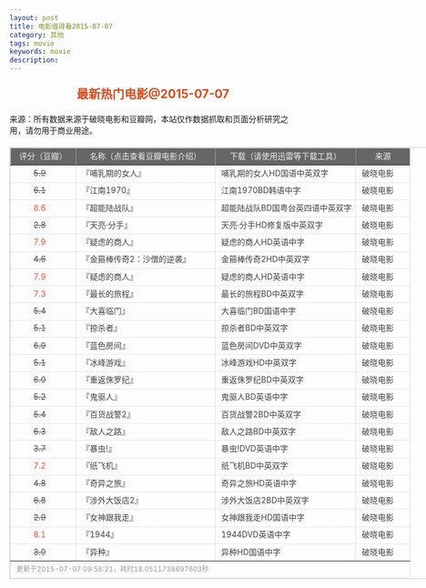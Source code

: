 ```yaml
---
layout: post
title: 电影值得看2015-07-07
category: 其他
tags: movie
keywords: movie 
description: 
---
```

<h2 style="text-align:center;color:#D54E21;margin:20px auto">最新热门电影@2015-07-07</h2>
<div>来源：所有数据来源于破晓电影和豆瓣网，本站仅作数据抓取和页面分析研究之用，请勿用于商业用途。</div>
<table id="movietb">
   <thead>
     <tr>
       <td width="100px">评分（豆瓣）</td>
       <td width="230px">名称（点击查看豆瓣电影介绍）</td>
       <td>下载（请使用迅雷等下载工具）</td>
       <td width="80px">来源</td>
     </tr>
   </thead>
   <tbody>
    <tr><td><a class="grade_bad" href="http://movie.douban.com/subject/19971593/collections" target="_blank">5.9</a></td>      <td>『<a class="movie" href="http://movie.douban.com/subject/19971593/" target="_blank">哺乳期的女人</a>』</td>      <td><a class="dllink" href="ftp://4:4@p13.poxiao.com:8202/[www.poxiao.com破晓电影]哺乳期的女人HD国语中英双字.rmvb" target="_blank">哺乳期的女人HD国语中英双字</a></td>      <td><a class="dlsource" href="http://www.poxiao.com/movie/38555.html" target="_blank">破晓电影</a><br /></td>    </tr>    <tr><td><a class="grade_bad" href="http://movie.douban.com/subject/24307637/collections" target="_blank">6.1</a></td>      <td>『<a class="movie" href="http://movie.douban.com/subject/24307637/" target="_blank">江南1970</a>』</td>      <td><a class="dllink" href="ftp://3:3@p13.poxiao.com:8202/[www.poxiao.com破晓电影]江南1970BD韩语中字.rmvb" target="_blank">江南1970BD韩语中字</a></td>      <td><a class="dlsource" href="http://www.poxiao.com/movie/38554.html" target="_blank">破晓电影</a><br /></td>    </tr>    <tr><td><a class="grade_good" href="http://movie.douban.com/subject/11026735/collections" target="_blank">8.6</a></td>      <td>『<a class="movie" href="http://movie.douban.com/subject/11026735/" target="_blank">超能陆战队</a>』</td>      <td><a class="dllink" href="ftp://1:1@p13.poxiao.com:8202/[www.poxiao.com破晓电影]超能陆战队BD国粤台英四语中英双字.mkv" target="_blank">超能陆战队BD国粤台英四语中英双字</a></td>      <td><a class="dlsource" href="http://www.poxiao.com/movie/38048.html" target="_blank">破晓电影</a><br /></td>    </tr>    <tr><td><a class="grade_bad" href="http://movie.douban.com/subject/26378829/collections" target="_blank">2.8</a></td>      <td>『<a class="movie" href="http://movie.douban.com/subject/26378829/" target="_blank">天亮·分手</a>』</td>      <td><a class="dllink" href="ftp://2:2@p13.poxiao.com:8202/[www.poxiao.com破晓电影]天亮·分手HD修复版中英双字.rmvb" target="_blank">天亮·分手HD修复版中英双字</a></td>      <td><a class="dlsource" href="http://www.poxiao.com/movie/38524.html" target="_blank">破晓电影</a><br /></td>    </tr>    <tr><td><a class="grade_good" href="http://movie.douban.com/subject/25942234/collections" target="_blank">7.9</a></td>      <td>『<a class="movie" href="http://movie.douban.com/subject/25942234/" target="_blank">疑虑的商人</a>』</td>      <td><a class="dllink" href="ftp://4:4@p13.poxiao.com:8202/[www.poxiao.com破晓电影]疑虑的商人HD英语中字.rmvb" target="_blank">疑虑的商人HD英语中字</a></td>      <td><a class="dlsource" href="http://www.poxiao.com/movie/38550.html" target="_blank">破晓电影</a><br /></td>    </tr>    <tr><td><a class="grade_bad" href="http://movie.douban.com/subject/26348959/collections" target="_blank">4.6</a></td>      <td>『<a class="movie" href="http://movie.douban.com/subject/26348959/" target="_blank">金箍棒传奇2：沙僧的逆袭</a>』</td>      <td><a class="dllink" href="ftp://3:3@p13.poxiao.com:8202/[www.poxiao.com破晓电影]金箍棒传奇2HD中英双字.rmvb" target="_blank">金箍棒传奇2HD中英双字</a></td>      <td><a class="dlsource" href="http://www.poxiao.com/movie/38549.html" target="_blank">破晓电影</a><br /></td>    </tr>    <tr><td><a class="grade_good" href="http://movie.douban.com/subject/25942234/collections" target="_blank">7.9</a></td>      <td>『<a class="movie" href="http://movie.douban.com/subject/25942234/" target="_blank">疑虑的商人</a>』</td>      <td><a class="dllink" href="ftp://4:4@p13.poxiao.com:8202/[www.poxiao.com破晓电影]疑虑的商人HD英语中字.rmvb" target="_blank">疑虑的商人HD英语中字</a></td>      <td><a class="dlsource" href="http://www.poxiao.com/movie/38551.html" target="_blank">破晓电影</a><br /></td>    </tr>    <tr><td><a class="grade_good" href="http://movie.douban.com/subject/21442760/collections" target="_blank">7.3</a></td>      <td>『<a class="movie" href="http://movie.douban.com/subject/21442760/" target="_blank">最长的旅程</a>』</td>      <td><a class="dllink" href="ftp://1:1@p13.poxiao.com:8202/[www.poxiao.com破晓电影]最长的旅程BD中英双字.rmvb" target="_blank">最长的旅程BD中英双字</a></td>      <td><a class="dlsource" href="http://www.poxiao.com/movie/38546.html" target="_blank">破晓电影</a><br /></td>    </tr>    <tr><td><a class="grade_bad" href="http://movie.douban.com/subject/26280561/collections" target="_blank">5.4</a></td>      <td>『<a class="movie" href="http://movie.douban.com/subject/26280561/" target="_blank">大喜临门</a>』</td>      <td><a class="dllink" href="ftp://2:2@p13.poxiao.com:8202/[www.poxiao.com破晓电影]大喜临门BD国语中字.rmvb" target="_blank">大喜临门BD国语中字</a></td>      <td><a class="dlsource" href="http://www.poxiao.com/movie/38302.html" target="_blank">破晓电影</a><br /></td>    </tr>    <tr><td><a class="grade_bad" href="http://movie.douban.com/subject/25795468/collections" target="_blank">5.1</a></td>      <td>『<a class="movie" href="http://movie.douban.com/subject/25795468/" target="_blank">掠杀者</a>』</td>      <td><a class="dllink" href="ftp://7:7@p13.poxiao.com:8202/[www.poxiao.com破晓电影]掠杀者BD中英双字.rmvb" target="_blank">掠杀者BD中英双字</a></td>      <td><a class="dlsource" href="http://www.poxiao.com/movie/38545.html" target="_blank">破晓电影</a><br /></td>    </tr>    <tr><td><a class="grade_bad" href="http://movie.douban.com/subject/24522864/collections" target="_blank">6.9</a></td>      <td>『<a class="movie" href="http://movie.douban.com/subject/24522864/" target="_blank">蓝色房间</a>』</td>      <td><a class="dllink" href="ftp://8:8@p13.poxiao.com:8202/[www.poxiao.com破晓电影]蓝色房间DVD中英双字.rmvb" target="_blank">蓝色房间DVD中英双字</a></td>      <td><a class="dlsource" href="http://www.poxiao.com/movie/38544.html" target="_blank">破晓电影</a><br /></td>    </tr>    <tr><td><a class="grade_bad" href="http://movie.douban.com/subject/24697538/collections" target="_blank">5.1</a></td>      <td>『<a class="movie" href="http://movie.douban.com/subject/24697538/" target="_blank">冰峰游戏</a>』</td>      <td><a class="dllink" href="ftp://6:6@p13.poxiao.com:8202/[www.poxiao.com破晓电影]冰峰游戏HD中英双字.rmvb" target="_blank">冰峰游戏HD中英双字</a></td>      <td><a class="dlsource" href="http://www.poxiao.com/movie/38542.html" target="_blank">破晓电影</a><br /></td>    </tr>    <tr><td><a class="grade_bad" href="http://movie.douban.com/subject/1298232/collections" target="_blank">6.0</a></td>      <td>『<a class="movie" href="http://movie.douban.com/subject/1298232/" target="_blank">重返侏罗纪</a>』</td>      <td><a class="dllink" href="ftp://5:5@p13.poxiao.com:8202/[www.poxiao.com破晓电影]重返侏罗纪BD中英双字.rmvb" target="_blank">重返侏罗纪BD中英双字</a></td>      <td><a class="dlsource" href="http://www.poxiao.com/movie/38541.html" target="_blank">破晓电影</a><br /></td>    </tr>    <tr><td><a class="grade_bad" href="http://movie.douban.com/subject/3012031/collections" target="_blank">5.2</a></td>      <td>『<a class="movie" href="http://movie.douban.com/subject/3012031/" target="_blank">鬼驱人</a>』</td>      <td><a class="dllink" href="ftp://4:4@p13.poxiao.com:8202/[www.poxiao.com破晓电影]鬼驱人BD英语中字.rmvb" target="_blank">鬼驱人BD英语中字</a></td>      <td><a class="dlsource" href="http://www.poxiao.com/movie/38540.html" target="_blank">破晓电影</a><br /></td>    </tr>    <tr><td><a class="grade_bad" href="http://movie.douban.com/subject/25833539/collections" target="_blank">5.4</a></td>      <td>『<a class="movie" href="http://movie.douban.com/subject/25833539/" target="_blank">百货战警2</a>』</td>      <td><a class="dllink" href="ftp://2:2@p13.poxiao.com:8202/[www.poxiao.com破晓电影]百货战警2BD中英双字.rmvb" target="_blank">百货战警2BD中英双字</a></td>      <td><a class="dlsource" href="http://www.poxiao.com/movie/38522.html" target="_blank">破晓电影</a><br /></td>    </tr>    <tr><td><a class="grade_bad" href="http://movie.douban.com/subject/10763202/collections" target="_blank">6.3</a></td>      <td>『<a class="movie" href="http://movie.douban.com/subject/10763202/" target="_blank">敌人之路</a>』</td>      <td><a class="dllink" href="ftp://1:1@p13.poxiao.com:8202/[www.poxiao.com破晓电影]敌人之路BD中英双字.rmvb" target="_blank">敌人之路BD中英双字</a></td>      <td><a class="dlsource" href="http://www.poxiao.com/movie/38521.html" target="_blank">破晓电影</a><br /></td>    </tr>    <tr><td><a class="grade_bad" href="http://movie.douban.com/subject/11530343/collections" target="_blank">3.7</a></td>      <td>『<a class="movie" href="http://movie.douban.com/subject/11530343/" target="_blank">暴虫!</a>』</td>      <td><a class="dllink" href="ftp://8:8@p13.poxiao.com:8202/[www.poxiao.com破晓电影]暴虫!DVD英语中字.rmvb" target="_blank">暴虫!DVD英语中字</a></td>      <td><a class="dlsource" href="http://www.poxiao.com/movie/38520.html" target="_blank">破晓电影</a><br /></td>    </tr>    <tr><td><a class="grade_good" href="http://movie.douban.com/subject/4728539/collections" target="_blank">7.2</a></td>      <td>『<a class="movie" href="http://movie.douban.com/subject/4728539/" target="_blank">纸飞机</a>』</td>      <td><a class="dllink" href="ftp://6:6@p13.poxiao.com:8202/[www.poxiao.com破晓电影]纸飞机BD中英双字.rmvb" target="_blank">纸飞机BD中英双字</a></td>      <td><a class="dlsource" href="http://www.poxiao.com/movie/38518.html" target="_blank">破晓电影</a><br /></td>    </tr>    <tr><td><a class="grade_bad" href="http://movie.douban.com/subject/3283185/collections" target="_blank">4.8</a></td>      <td>『<a class="movie" href="http://movie.douban.com/subject/3283185/" target="_blank">奇异之旅</a>』</td>      <td><a class="dllink" href="ftp://7:7@p13.poxiao.com:8202/[www.poxiao.com破晓电影]奇异之旅HD英语中字.rmvb" target="_blank">奇异之旅HD英语中字</a></td>      <td><a class="dlsource" href="http://www.poxiao.com/movie/38517.html" target="_blank">破晓电影</a><br /></td>    </tr>    <tr><td><a class="grade_bad" href="http://movie.douban.com/subject/25809101/collections" target="_blank">6.8</a></td>      <td>『<a class="movie" href="http://movie.douban.com/subject/25809101/" target="_blank">涉外大饭店2</a>』</td>      <td><a class="dllink" href="ftp://5:5@p13.poxiao.com:8202/[www.poxiao.com破晓电影]涉外大饭店2BD中英双字.rmvb" target="_blank">涉外大饭店2BD中英双字</a></td>      <td><a class="dlsource" href="http://www.poxiao.com/movie/38516.html" target="_blank">破晓电影</a><br /></td>    </tr>    <tr><td><a class="grade_bad" href="http://movie.douban.com/subject/25852337/collections" target="_blank">2.9</a></td>      <td>『<a class="movie" href="http://movie.douban.com/subject/25852337/" target="_blank">女神跟我走</a>』</td>      <td><a class="dllink" href="ftp://4:4@p13.poxiao.com:8202/[www.poxiao.com破晓电影]女神跟我走HD国语中字.rmvb" target="_blank">女神跟我走HD国语中字</a></td>      <td><a class="dlsource" href="http://www.poxiao.com/movie/38514.html" target="_blank">破晓电影</a><br /></td>    </tr>    <tr><td><a class="grade_good" href="http://movie.douban.com/subject/26356488/collections" target="_blank">8.1</a></td>      <td>『<a class="movie" href="http://movie.douban.com/subject/26356488/" target="_blank">1944</a>』</td>      <td><a class="dllink" href="ftp://3:3@p13.poxiao.com:8202/[www.poxiao.com破晓电影]1944DVD英语中字.rmvb" target="_blank">1944DVD英语中字</a></td>      <td><a class="dlsource" href="http://www.poxiao.com/movie/38513.html" target="_blank">破晓电影</a><br /></td>    </tr>    <tr><td><a class="grade_bad" href="http://movie.douban.com/subject/26345722/collections" target="_blank">3.0</a></td>      <td>『<a class="movie" href="http://movie.douban.com/subject/26345722/" target="_blank">异种</a>』</td>      <td><a class="dllink" href="ftp://2:2@p13.poxiao.com:8202/[www.poxiao.com破晓电影]异种HD国语中字.rmvb" target="_blank">异种HD国语中字</a></td>      <td><a class="dlsource" href="http://www.poxiao.com/movie/38511.html" target="_blank">破晓电影</a><br /></td>    </tr>
  </tbody>
  <tfoot>
    <tr>
      <td colspan="4">更新于2015-07-07 09:56:21，耗时18.0511738697603秒</td>
    </tr>
  </tfoot>
</table>
<style>
#movietb {width:790px;border:1px #CCCCCC solid;font-size:14px;margin:20px auto;}
#movietb td {border:1px #CCCCCC dotted;line-height:24px;vertical-align: middle;}
#movietb a {text-decoration:none;color:#464646; text-shadow:0 1px 0 #F2F2F2;border:0!important}
#movietb a:hover {text-decoration:underline;color:#D54E21;}
#movietb tbody tr:hover{background:#CCC}
.grade_good {color:#FF5138!important;margin-left:30px}
.grade_bad {text-decoration:line-through!important;margin-left:30px}
#movietb thead {background-color:#666;color:#eee;text-align:center}
#movietb tbody {text-align:left;}
#movietb tbody td {padding-left:10px;}
#movietb tfoot td,.size {padding-left: 10px;font-size:12px;color:#999}
</style>